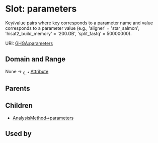 
# Slot: parameters


Key/value pairs where key corresponds to a parameter name and value corresponds to a parameter value (e.g., 'aligner' = 'star_salmon',  'hisat2_build_memory' = '200.GB', 'split_fastq' = 50000000).

URI: [GHGA:parameters](https://w3id.org/GHGA/parameters)


## Domain and Range

None &#8594;  <sub>0..\*</sub> [Attribute](Attribute.md)

## Parents


## Children

 *  [AnalysisMethod➞parameters](AnalysisMethod_parameters.md)

## Used by


